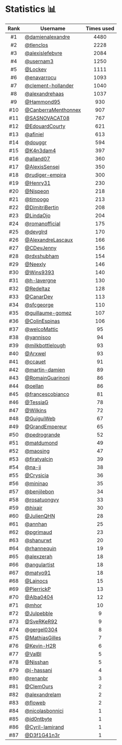 # Statistics 📊

|Rank|Username|Times used|
:--------:|--------|:--------:|
|#1|[@damienalexandre](https://github.com/damienalexandre)|4480|
|#2|[@tlenclos](https://github.com/tlenclos)|2228|
|#3|[@alexislefebvre](https://github.com/alexislefebvre)|2084|
|#4|[@usernam3](https://github.com/usernam3)|1250|
|#5|[@Lockev](https://github.com/Lockev)|1111|
|#6|[@enavarrocu](https://github.com/enavarrocu)|1093|
|#7|[@clement-hollander](https://github.com/clement-hollander)|1040|
|#8|[@alexandrehaas](https://github.com/alexandrehaas)|1037|
|#9|[@Hammond95](https://github.com/Hammond95)|930|
|#10|[@CanberraMenthonnex](https://github.com/CanberraMenthonnex)|907|
|#11|[@SASNOVACAT08](https://github.com/SASNOVACAT08)|767|
|#12|[@EdouardCourty](https://github.com/EdouardCourty)|621|
|#13|[@afiniel](https://github.com/afiniel)|613|
|#14|[@douggr](https://github.com/douggr)|594|
|#15|[@K4n3dam4](https://github.com/K4n3dam4)|397|
|#16|[@alland07](https://github.com/alland07)|360|
|#17|[@AlexisSensei](https://github.com/AlexisSensei)|350|
|#18|[@rudiger-empira](https://github.com/rudiger-empira)|300|
|#19|[@Henry31](https://github.com/Henry31)|230|
|#20|[@Nispeon](https://github.com/Nispeon)|218|
|#21|[@timoogo](https://github.com/timoogo)|213|
|#22|[@DimitriBertin](https://github.com/DimitriBertin)|208|
|#23|[@LindaOjo](https://github.com/LindaOjo)|204|
|#24|[@romanofficial](https://github.com/romanofficial)|175|
|#25|[@devglrd](https://github.com/devglrd)|170|
|#26|[@AlexandreLascaux](https://github.com/AlexandreLascaux)|166|
|#27|[@CDevJenny](https://github.com/CDevJenny)|156|
|#28|[@rdxshubham](https://github.com/rdxshubham)|154|
|#29|[@Neexly](https://github.com/Neexly)|146|
|#30|[@Wins9393](https://github.com/Wins9393)|140|
|#31|[@h-lavergne](https://github.com/h-lavergne)|130|
|#32|[@Redeltaz](https://github.com/Redeltaz)|128|
|#33|[@CanarDev](https://github.com/CanarDev)|113|
|#34|[@sfcgeorge](https://github.com/sfcgeorge)|110|
|#35|[@guillaume-gomez](https://github.com/guillaume-gomez)|107|
|#36|[@ColinEspinas](https://github.com/ColinEspinas)|106|
|#37|[@welcoMattic](https://github.com/welcoMattic)|95|
|#38|[@yannisoo](https://github.com/yannisoo)|94|
|#39|[@milkbottlelough](https://github.com/milkbottlelough)|93|
|#40|[@Arxwel](https://github.com/Arxwel)|93|
|#41|[@ccauet](https://github.com/ccauet)|91|
|#42|[@martin-damien](https://github.com/martin-damien)|89|
|#43|[@RomainGuarinoni](https://github.com/RomainGuarinoni)|86|
|#44|[@oellan](https://github.com/oellan)|86|
|#45|[@francescobianco](https://github.com/francescobianco)|81|
|#46|[@TessiaG](https://github.com/TessiaG)|78|
|#47|[@Wilkins](https://github.com/Wilkins)|72|
|#48|[@GuiguiWeb](https://github.com/GuiguiWeb)|67|
|#49|[@GrandEmpereur](https://github.com/GrandEmpereur)|65|
|#50|[@pedrogrande](https://github.com/pedrogrande)|52|
|#51|[@matdumond](https://github.com/matdumond)|49|
|#52|[@maosing](https://github.com/maosing)|47|
|#53|[@firatyalcin](https://github.com/firatyalcin)|39|
|#54|[@na-ji](https://github.com/na-ji)|38|
|#55|[@Crysicia](https://github.com/Crysicia)|36|
|#56|[@mininao](https://github.com/mininao)|35|
|#57|[@benjilebon](https://github.com/benjilebon)|34|
|#58|[@rosatuongvy](https://github.com/rosatuongvy)|33|
|#59|[@hixair](https://github.com/hixair)|30|
|#60|[@JulienQHN](https://github.com/JulienQHN)|28|
|#61|[@annhan](https://github.com/annhan)|25|
|#62|[@pgrimaud](https://github.com/pgrimaud)|23|
|#63|[@shanurwt](https://github.com/shanurwt)|20|
|#64|[@rhannequin](https://github.com/rhannequin)|19|
|#65|[@alexzerah](https://github.com/alexzerah)|18|
|#66|[@angulartist](https://github.com/angulartist)|18|
|#67|[@matyo91](https://github.com/matyo91)|18|
|#68|[@Lainocs](https://github.com/Lainocs)|15|
|#69|[@PierrickP](https://github.com/PierrickP)|13|
|#70|[@Alba0404](https://github.com/Alba0404)|12|
|#71|[@mhor](https://github.com/mhor)|10|
|#72|[@Julpebble](https://github.com/Julpebble)|9|
|#73|[@SveRKeR92](https://github.com/SveRKeR92)|9|
|#74|[@gergel0304](https://github.com/gergel0304)|8|
|#75|[@MathiasGilles](https://github.com/MathiasGilles)|7|
|#76|[@Kevin-H2R](https://github.com/Kevin-H2R)|6|
|#77|[@ValBl](https://github.com/ValBl)|5|
|#78|[@Nisshan](https://github.com/Nisshan)|5|
|#79|[@j-hassani](https://github.com/j-hassani)|4|
|#80|[@renanbr](https://github.com/renanbr)|3|
|#81|[@ClemOurs](https://github.com/ClemOurs)|2|
|#82|[@alexandrelam](https://github.com/alexandrelam)|2|
|#83|[@floweb](https://github.com/floweb)|2|
|#84|[@nicolasbonnici](https://github.com/nicolasbonnici)|1|
|#85|[@id0ntbyte](https://github.com/id0ntbyte)|1|
|#86|[@Cyril-lamirand](https://github.com/Cyril-lamirand)|1|
|#87|[@D3f1G41n3r](https://github.com/D3f1G41n3r)|1|
